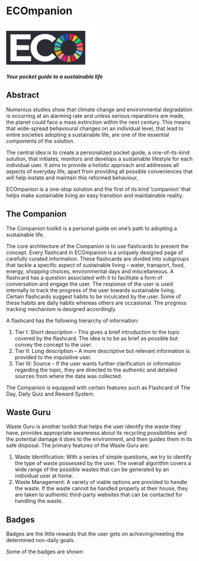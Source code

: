 # ECOmpanion
<img src="Assets_readme/AppLogo.svg" width="245">

***Your pocket guide to a sustainable life***

## Abstract
<p>
  Numerous studies show that climate change and environmental degradation is occurring at an alarming rate and unless serious reparations are made, the planet could face a mass extinction within the next century. This means that wide-spread behavioural changes on an individual level, that lead to entire societies adopting a sustainable life, are one of the essential components of the solution.
</p>
<p>
  The central idea is to create a personalized pocket guide, a one-of-its-kind solution, that initiates, monitors and develops a sustainable lifestyle for each individual user. It aims to provide a holistic approach and addresses all aspects of everyday life, apart from providing all possible conveniences that will help instate and maintain this reformed behaviour.
</p>
<p>
  ECOmpanion is a one-stop solution and the first of its kind ‘companion’ that helps make sustainable living an easy transition and maintainable reality.
</p>

## The Companion
<p>
  The Companion toolkit is a personal guide on one’s path to adopting a sustainable life.
</p>
<p>
  The core architecture of the Companion is to use flashcards to present the concept. Every flashcard in ECOmpanion is a uniquely designed page of carefully curated information. These flashcards are divided into subgroups that tackle a specific aspect of sustainable living – water, transport, food, energy, shopping choices, environmental days and miscellaneous. A flashcard has a question associated with it to facilitate a form of conversation and engage the user. The response of the user is used internally to track the progress of the user towards sustainable living.  Certain flashcards suggest habits to be inculcated by the user. Some of these habits are daily habits whereas others are occasional. The progress tracking mechanism is designed accordingly.
</p>
<p>
  A flashcard has the following hierarchy of information:
  <ol>
  <li> Tier I: Short description – This gives a brief introduction to the topic covered by the flashcard. The idea is to be as brief as possible but convey the concept to the user.</li>
  <li>Tier II: Long description – A more descriptive but relevant information is provided to the inquisitive user.</li>
  <li>Tier III: Source – If the user wants further clarification or information regarding the topic, they are directed to the authentic and detailed sources from where the data was collected.</li>
</ol>
</p>
<p>
  The Companion is equipped with certain features such as Flashcard of The Day, Daily Quiz and Reward System.
</p>

## Waste Guru
Waste Guru is another toolkit that helps the user identify the waste they have, provides appropriate awareness about its recycling possibilities and the potential damage it does to the environment, and then guides them in its safe disposal.
The primary features of the Waste Guru are:
1. Waste Identification: With a series of simple questions, we try to identify the type of waste possessed by the user. The overall algorithm covers a wide range of the possible wastes that can be generated by an individual user at home.
2. Waste Management: A variety of viable options are provided to handle the waste. If the waste cannot be handled properly at their house, they are taken to authentic third-party websites that can be contacted for handling the waste.

## Badges
<p>Badges are the little rewards that the user gets on achieving/meeting the determined non-daily goals.</p>
Some of the badges are shown:
